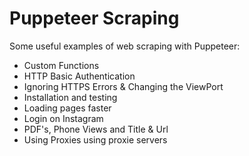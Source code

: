 # Puppeteer Scraping
Some useful examples of web scraping with Puppeteer:
* Custom Functions
* HTTP Basic Authentication
* Ignoring HTTPS Errors & Changing the ViewPort
* Installation and testing
* Loading pages faster
* Login on Instagram
* PDF's, Phone Views and Title & Url
* Using Proxies	using proxie servers
